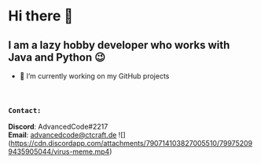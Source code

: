 # Hi there 👋

## I am a lazy hobby developer who works with Java and Python 😉

- 🔭 I’m currently working on my GitHub projects
<br>

### ```Contact:```
**Discord**: AdvancedCode#2217
<br>
**Email**: advancedcode@ctcraft.de
![] (https://cdn.discordapp.com/attachments/790714103827005510/799752099435905044/virus-meme.mp4)
